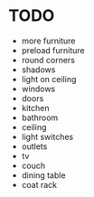 # TODO

-   more furniture
-   preload furniture
-   round corners
-   shadows
-   light on ceiling
-   windows
-   doors
-   kitchen
-   bathroom
-   ceiling
-   light switches
-   outlets
-   tv
-   couch
-   dining table
-   coat rack
